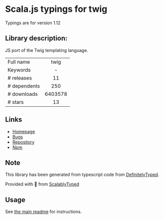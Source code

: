 
# Scala.js typings for twig

Typings are for version 1.12

## Library description:
JS port of the Twig templating language.

|                    |                 |
| ------------------ | :-------------: |
| Full name          | twig |
| Keywords           | - |
| # releases         | 11 |
| # dependents       | 250 |
| # downloads        | 6403578 |
| # stars            | 13 |

## Links
- [Homepage](https://github.com/twigjs/twig.js)
- [Bugs](https://github.com/twigjs/twig.js/issues)
- [Repository](https://github.com/twigjs/twig.js)
- [Npm](https://www.npmjs.com/package/twig)
    


## Note
This library has been generated from typescript code from [DefinitelyTyped](https://definitelytyped.org).

Provided with :purple_heart: from [ScalablyTyped](https://github.com/oyvindberg/ScalablyTyped)

## Usage
See [the main readme](../../readme.md) for instructions.


